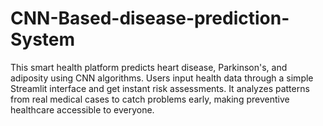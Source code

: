 # CNN-Based-disease-prediction-System
This smart health platform predicts heart disease, Parkinson's, and adiposity using CNN algorithms. Users input health data through a simple Streamlit interface and get instant risk assessments. It analyzes patterns from real medical cases to catch problems early, making preventive healthcare accessible to everyone.
